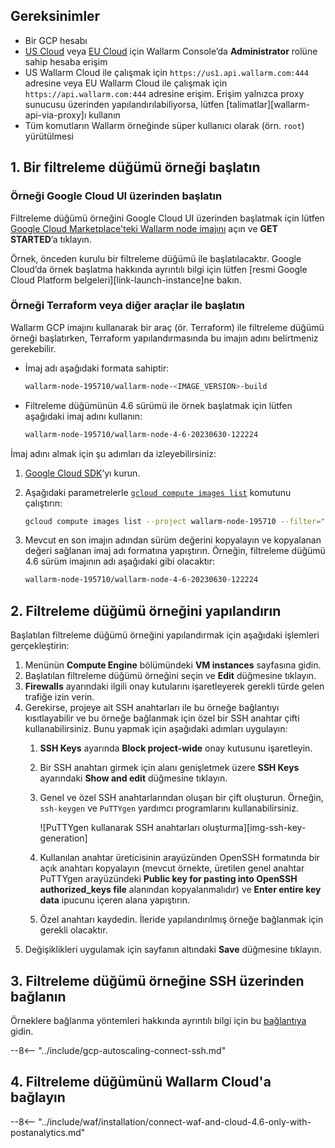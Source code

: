 ## Gereksinimler

* Bir GCP hesabı
* [US Cloud](https://us1.my.wallarm.com/) veya [EU Cloud](https://my.wallarm.com/) için Wallarm Console’da **Administrator** rolüne sahip hesaba erişim
* US Wallarm Cloud ile çalışmak için `https://us1.api.wallarm.com:444` adresine veya EU Wallarm Cloud ile çalışmak için `https://api.wallarm.com:444` adresine erişim. Erişim yalnızca proxy sunucusu üzerinden yapılandırılabiliyorsa, lütfen [talimatlar][wallarm-api-via-proxy]ı kullanın
* Tüm komutların Wallarm örneğinde süper kullanıcı olarak (örn. `root`) yürütülmesi

## 1. Bir filtreleme düğümü örneği başlatın

### Örneği Google Cloud UI üzerinden başlatın

Filtreleme düğümü örneğini Google Cloud UI üzerinden başlatmak için lütfen [Google Cloud Marketplace'teki Wallarm node imajını](https://console.cloud.google.com/launcher/details/wallarm-node-195710/wallarm-node) açın ve **GET STARTED**’a tıklayın.

Örnek, önceden kurulu bir filtreleme düğümü ile başlatılacaktır. Google Cloud’da örnek başlatma hakkında ayrıntılı bilgi için lütfen [resmi Google Cloud Platform belgeleri][link-launch-instance]ne bakın.

### Örneği Terraform veya diğer araçlar ile başlatın

Wallarm GCP imajını kullanarak bir araç (ör. Terraform) ile filtreleme düğümü örneği başlatırken, Terraform yapılandırmasında bu imajın adını belirtmeniz gerekebilir.

* İmaj adı aşağıdaki formata sahiptir:

    ```bash
    wallarm-node-195710/wallarm-node-<IMAGE_VERSION>-build
    ```
* Filtreleme düğümünün 4.6 sürümü ile örnek başlatmak için lütfen aşağıdaki imaj adını kullanın:

    ```bash
    wallarm-node-195710/wallarm-node-4-6-20230630-122224
    ```

İmaj adını almak için şu adımları da izleyebilirsiniz:

1. [Google Cloud SDK](https://cloud.google.com/sdk/docs/install)’yı kurun.
2. Aşağıdaki parametrelerle [`gcloud compute images list`](https://cloud.google.com/sdk/gcloud/reference/compute/images/list) komutunu çalıştırın:

    ```bash
    gcloud compute images list --project wallarm-node-195710 --filter="name~'wallarm-node-4-6-*'" --no-standard-images
    ```
3. Mevcut en son imajın adından sürüm değerini kopyalayın ve kopyalanan değeri sağlanan imaj adı formatına yapıştırın. Örneğin, filtreleme düğümü 4.6 sürüm imajının adı aşağıdaki gibi olacaktır:

    ```bash
    wallarm-node-195710/wallarm-node-4-6-20230630-122224
    ```

## 2. Filtreleme düğümü örneğini yapılandırın

Başlatılan filtreleme düğümü örneğini yapılandırmak için aşağıdaki işlemleri gerçekleştirin:

1.  Menünün **Compute Engine** bölümündeki **VM instances** sayfasına gidin.
2.  Başlatılan filtreleme düğümü örneğini seçin ve **Edit** düğmesine tıklayın.
3.  **Firewalls** ayarındaki ilgili onay kutularını işaretleyerek gerekli türde gelen trafiğe izin verin.
4.  Gerekirse, projeye ait SSH anahtarları ile bu örneğe bağlantıyı kısıtlayabilir ve bu örneğe bağlanmak için özel bir SSH anahtar çifti kullanabilirsiniz. Bunu yapmak için aşağıdaki adımları uygulayın:
    1.  **SSH Keys** ayarında **Block project-wide** onay kutusunu işaretleyin.
    2.  Bir SSH anahtarı girmek için alanı genişletmek üzere **SSH Keys** ayarındaki **Show and edit** düğmesine tıklayın.
    3.  Genel ve özel SSH anahtarlarından oluşan bir çift oluşturun. Örneğin, `ssh-keygen` ve `PuTTYgen` yardımcı programlarını kullanabilirsiniz.
       
        ![PuTTYgen kullanarak SSH anahtarları oluşturma][img-ssh-key-generation]

    4.  Kullanılan anahtar üreticisinin arayüzünden OpenSSH formatında bir açık anahtarı kopyalayın (mevcut örnekte, üretilen genel anahtar PuTTYgen arayüzündeki **Public key for pasting into OpenSSH authorized_keys file** alanından kopyalanmalıdır) ve **Enter entire key data** ipucunu içeren alana yapıştırın.
    5.  Özel anahtarı kaydedin. İleride yapılandırılmış örneğe bağlanmak için gerekli olacaktır.
5.  Değişiklikleri uygulamak için sayfanın altındaki **Save** düğmesine tıklayın. 

## 3. Filtreleme düğümü örneğine SSH üzerinden bağlanın

Örneklere bağlanma yöntemleri hakkında ayrıntılı bilgi için bu [bağlantıya](https://cloud.google.com/compute/docs/instances/connecting-to-instance) gidin.

--8<-- "../include/gcp-autoscaling-connect-ssh.md"

## 4. Filtreleme düğümünü Wallarm Cloud'a bağlayın

--8<-- "../include/waf/installation/connect-waf-and-cloud-4.6-only-with-postanalytics.md"
